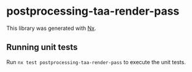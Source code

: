 # postprocessing-taa-render-pass

This library was generated with [Nx](https://nx.dev).

## Running unit tests

Run `nx test postprocessing-taa-render-pass` to execute the unit tests.
